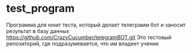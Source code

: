 # test_program
Программа для юнит теста, который делает телеграмм бот и заносит результат в базу данных https://github.com/CrazyCucumber/telegramBOT.git
Это тестовый репозиторий, где подразумевается, что им владеет ученик
